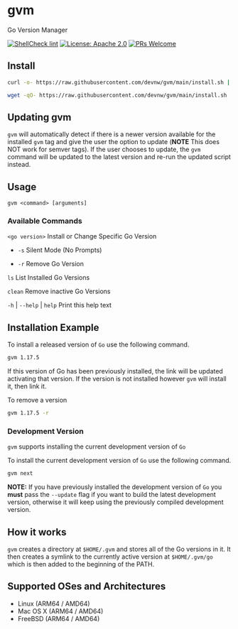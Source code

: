 # gvm

Go Version Manager

[![ShellCheck lint](https://github.com/devnw/gvm/actions/workflows/lint.yml/badge.svg)](https://github.com/devnw/gvm/actions/workflows/lint.yml)
[![License: Apache 2.0](https://img.shields.io/badge/license-Apache-blue.svg)](https://opensource.org/licenses/Apache-2.0)
[![PRs Welcome](https://img.shields.io/badge/PRs-welcome-brightgreen.svg)](http://makeapullrequest.com)

## Install

```bash
curl -o- https://raw.githubusercontent.com/devnw/gvm/main/install.sh | bash
```
```bash
wget -qO- https://raw.githubusercontent.com/devnw/gvm/main/install.sh | bash
```

## Updating gvm

`gvm` will automatically detect if there is a newer version available for the
installed `gvm` tag and give the user the option to update (**NOTE** This does
NOT work for semver tags). If the user chooses to update, the `gvm` command will
be updated to the latest version and re-run the updated script instead.

## Usage

`gvm <command> [arguments]`

### Available Commands

`<go version>`    Install or Change Specific Go Version

* `-s`             Silent Mode (No Prompts)

* `-r`             Remove Go Version

`ls`              List Installed Go Versions

`clean`           Remove inactive Go Versions

`-h` | `--help` | `help`  Print this help text

## Installation Example

To install a released version of `Go` use the following command.

```bash
gvm 1.17.5
```

If this version of Go has been previously installed, the
link will be updated activating that version. If the version
is not installed however `gvm` will install it, then link it.

To remove a version

```bash
gvm 1.17.5 -r
```

### Development Version

`gvm` supports installing the current development version of `Go`

To install the current development version of `Go` use the following command.

```bash
gvm next
```

**NOTE:** If you have previously installed the development version of `Go` you
**must** pass the `--update` flag if you want to build the latest development
version, otherwise it will keep using the previously compiled development
version.

## How it works

`gvm` creates a directory at `$HOME/.gvm` and stores all of the Go versions in
it. It then creates a symlink to the currently active version at `$HOME/.gvm/go`
which is then added to the beginning of the PATH.

## Supported OSes and Architectures

* Linux (ARM64 / AMD64)
* Mac OS X (ARM64 / AMD64)
* FreeBSD (ARM64 / AMD64)
